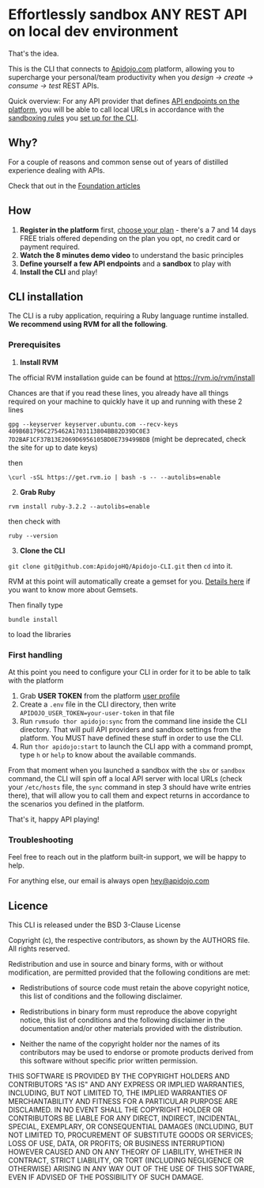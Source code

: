# Effortlessly sandbox ANY REST API on local dev environment

That's the idea.

This is the CLI that connects to [Apidojo.com](https://apidojo.com) platform, allowing you to supercharge your personal/team productivity when you *design -> create -> consume -> test* REST APIs.

Quick overview: For any API provider that defines [API endpoints on the platform](https://apidojo.com/api), you will be able to call local URLs in accordance with the [sandboxing rules](https://apidojo.com/sandboxes) you [set up for the CLI](https://apidojo.com/cli).

## Why?

For a couple of reasons and common sense out of years of distilled experience dealing with APIs.

Check that out in the [Foundation articles](https://apidojo.com/articles/foundation)

## How

1. **Register in the platform** first, [choose your plan](https://apidojo.com/#pricing-content) - there's a 7 and 14 days FREE trials offered depending on the plan you opt, no credit card or payment required.
2. **Watch the 8 minutes demo video** to understand the basic principles
3. **Define yourself a few API endpoints** and a **sandbox** to play with
4. **Install the CLI** and play!

## CLI installation

The CLI is a ruby application, requiring a Ruby language runtime installed. **We recommend using RVM for all the following**.

### Prerequisites

1. **Install RVM**

The official RVM installation guide can be found at https://rvm.io/rvm/install

Chances are that if you read these lines, you already have all things required on your machine to quickly have it up and running with these 2 lines

`gpg --keyserver keyserver.ubuntu.com --recv-keys 409B6B1796C275462A1703113804BB82D39DC0E3 7D2BAF1CF37B13E2069D6956105BD0E739499BDB` (might be deprecated, check the site for up to date keys)

then

 `\curl -sSL https://get.rvm.io | bash -s -- --autolibs=enable` 

2. **Grab Ruby**

`rvm install ruby-3.2.2 --autolibs=enable`

then check with

`ruby --version`

3. **Clone the CLI**

`git clone git@github.com:ApidojoHQ/Apidojo-CLI.git` then `cd` into it.

RVM at this point will automatically create a gemset for you. [Details here](https://rvm.io/gemsets/basics) if you want to know more about Gemsets.

Then finally type

`bundle install`

to load the libraries

### First handling

At this point you need to configure your CLI in order for it to be able to talk with the platform

1. Grab **USER TOKEN** from the platform [user profile](https://apidojo.com/settings/profile)
2. Create a `.env` file in the CLI directory, then write `APIDOJO_USER_TOKEN=your-user-token` in that file
3. Run `rvmsudo thor apidojo:sync` from the command line inside the CLI directory. That will pull API providers and sandbox settings from the platform. You MUST have defined these stuff in order to use the CLI.
4. Run `thor apidojo:start` to launch the CLI app with a command prompt, type `h` or `help` to know about the available commands.

From that moment when you launched a sandbox with the `sbx` or `sandbox` command, the CLI will spin off a local API server with local URLs (check your `/etc/hosts` file, the `sync` command in step 3 should have write entries there), that will allow you to call them and expect returns in accordance to the scenarios you defined in the platform.

That's it, happy API playing!

### Troubleshooting

Feel free to reach out in the platform built-in support, we will be happy to help.

For anything else, our email is always open [hey@apidojo.com](mailto:hey@apidojo.com)

## Licence

This CLI is released under the BSD 3-Clause License

Copyright (c), the respective contributors, as shown by the AUTHORS file.
All rights reserved.

Redistribution and use in source and binary forms, with or without
modification, are permitted provided that the following conditions are met:

* Redistributions of source code must retain the above copyright notice, this
  list of conditions and the following disclaimer.

* Redistributions in binary form must reproduce the above copyright notice,
  this list of conditions and the following disclaimer in the documentation
  and/or other materials provided with the distribution.

* Neither the name of the copyright holder nor the names of its
  contributors may be used to endorse or promote products derived from
  this software without specific prior written permission.

THIS SOFTWARE IS PROVIDED BY THE COPYRIGHT HOLDERS AND CONTRIBUTORS "AS IS"
AND ANY EXPRESS OR IMPLIED WARRANTIES, INCLUDING, BUT NOT LIMITED TO, THE
IMPLIED WARRANTIES OF MERCHANTABILITY AND FITNESS FOR A PARTICULAR PURPOSE ARE
DISCLAIMED. IN NO EVENT SHALL THE COPYRIGHT HOLDER OR CONTRIBUTORS BE LIABLE
FOR ANY DIRECT, INDIRECT, INCIDENTAL, SPECIAL, EXEMPLARY, OR CONSEQUENTIAL
DAMAGES (INCLUDING, BUT NOT LIMITED TO, PROCUREMENT OF SUBSTITUTE GOODS OR
SERVICES; LOSS OF USE, DATA, OR PROFITS; OR BUSINESS INTERRUPTION) HOWEVER
CAUSED AND ON ANY THEORY OF LIABILITY, WHETHER IN CONTRACT, STRICT LIABILITY,
OR TORT (INCLUDING NEGLIGENCE OR OTHERWISE) ARISING IN ANY WAY OUT OF THE USE
OF THIS SOFTWARE, EVEN IF ADVISED OF THE POSSIBILITY OF SUCH DAMAGE.
